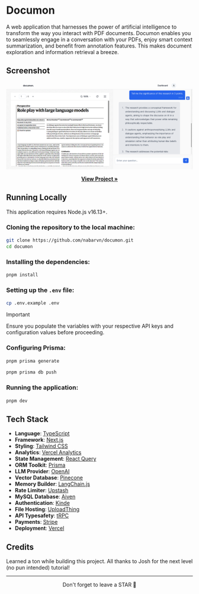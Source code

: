 # Documon

A web application that harnesses the power of artificial intelligence to transform the way you interact with PDF documents. Documon enables you to seamlessly engage in a conversation with your PDFs, enjoy smart context summarization, and benefit from annotation features. This makes document exploration and information retrieval a breeze.

## Screenshot

<img src="./screenshot.png">

<p align="center">
  <a href="https://documon.nabarun.ai"><strong>View Project »</strong></a>
</p>

## Running Locally

This application requires Node.js v16.13+.

### Cloning the repository to the local machine:

```bash
git clone https://github.com/nabarvn/documon.git
cd documon
```

### Installing the dependencies:

```bash
pnpm install
```

### Setting up the `.env` file:

```bash
cp .env.example .env
```

> [!IMPORTANT]
> Ensure you populate the variables with your respective API keys and configuration values before proceeding.

### Configuring Prisma:

```bash
pnpm prisma generate
```

```bash
pnpm prisma db push
```

### Running the application:

```bash
pnpm dev
```

## Tech Stack

- **Language**: [TypeScript](https://www.typescriptlang.org)
- **Framework**: [Next.js](https://nextjs.org)
- **Styling**: [Tailwind CSS](https://tailwindcss.com)
- **Analytics**: [Vercel Analytics](https://vercel.com/analytics)
- **State Management**: [React Query](https://www.npmjs.com/package/@tanstack/react-query)
- **ORM Toolkit**: [Prisma](https://www.prisma.io/docs/concepts/overview/what-is-prisma)
- **LLM Provider**: [OpenAI](https://platform.openai.com/docs/overview)
- **Vector Database**: [Pinecone](https://docs.pinecone.io/docs/overview)
- **Memory Builder**: [LangChain.js](https://js.langchain.com/docs/get_started/introduction)
- **Rate Limiter**: [Upstash](https://docs.upstash.com/redis)
- **MySQL Database**: [Aiven](https://aiven.io/docs/get-started)
- **Authentication**: [Kinde](https://kinde.com/docs/developer-tools/nextjs-sdk)
- **File Hosting**: [UploadThing](https://docs.uploadthing.com)
- **API Typesafety**: [tRPC](https://trpc.io/docs)
- **Payments**: [Stripe](https://stripe.com/docs/payments)
- **Deployment**: [Vercel](https://vercel.com)

## Credits

Learned a ton while building this project. All thanks to Josh for the next level (no pun intended) tutorial!

<hr />

<div align="center">Don't forget to leave a STAR 🌟</div>
